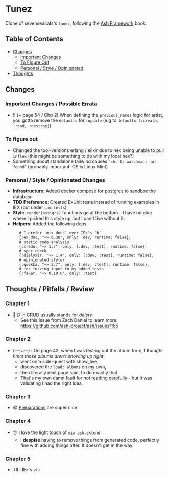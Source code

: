# Tunez

Clone of sevenseacats's `tunez`, following the [Ash Framework](https://pragprog.com/titles/ldash/ash-framework/) book.

## Table of Contents

* [Changes](#changes)
  * [Important Changes](#important-changes--possible-errata)
  * [To Figure Out](#to-figure-out)
  * [Personal / Style / Opinionated](#personal--style--opinionated-changes)
* [Thoughts](#thoughts--pitfalls--review)

## Changes 

### Important Changes / Possible Errata


* ‼️ (~ page 54 / Chp 2) When defining the `previous_names` logic for artist, you gotta remove the `defaults` for `:update` (e.g to `defaults [:create, :read, :destroy]`) 

### To figure out

* Changed the tool-versions erlang / elixir due to hex being unable to pull `inflex` (this might be something to do with my local hex?)
* Something about standalone tailwind causes "`sh: 1: watchman: not found`" (probably important: OS is Linux Mint)

### Personal / Style / Opinionated Changes

* **Infrastructure**: Added docker compose for postgres to sandbox the database
* **TDD Preference**: Created ExUnit tests instead of running examples in IEX (put under `cam tests`)
* **Style**: `render(assigns)` functions go at the bottom - I have no clue where I picked this style up, but I can't live without it.
* **Helpers**: Added the following deps

```
      # I prefer `mix docs` over IEx's `h`
      {:ex_doc, "~> 0.38", only: :dev, runtime: false},
      # static code analysis
      {:credo, "~> 1.7", only: [:dev, :test], runtime: false},
      # spec check
      {:dialyxir, "~> 1.4", only: [:dev, :test], runtime: false},
      # opinionated styler
      {:quokka, "~> 2.7", only: [:dev, :test], runtime: false},
      # for fuzzing input to my added tests
      {:faker, "~> 0.18.0", only: :test},
```


## Thoughts / Pitfalls / Review

### Chapter 1

* 🤔 *D* in [CRUD](https://en.wikipedia.org/wiki/Create,_read,_update_and_delete) usually stands for *delete*
  * See this Issue from Zach Daniel to learn more: https://github.com/ash-project/ash/issues/165

### Chapter 2 

* (ᵕ—ᴗ—) : On page 42, when I was testing out the album form, I thought *hmm those albums aren't showing up right*, 
  * went on a side-quest with show_live, 
  * discovered the `load: albums` on my own, 
  * then literally next page said, to do exactly that.
  * That's my own damn fault for not reading carefully - but it was validating I had the right idea.
 
### Chapter 3

* 😎 [Preparations](https://hexdocs.pm/ash/preparations.html) are super nice

### Chapter 4

* 👌 I love the light touch of `mix ash.extend`
  *  I **despise** having to remove things from generated code, perfectly fine with adding things after. It doesn't get in the way.

### Chapter 5

* TIL: IEx's `v()`

<!-- page 65 -->
